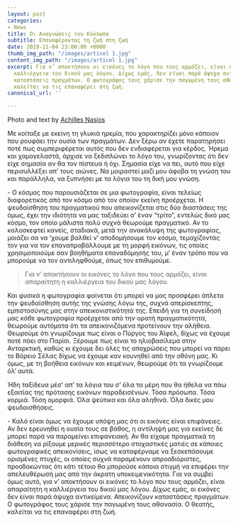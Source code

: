 ```yaml
---
layout: post
categories:
- News
title: Οι Αναγνώσεις του Κύκλωπα
subtitle: Επαναφέροντας τη ζωή στη ζωή
date: 2019-11-04 23:00:00 +0000
thumb_img_path: "/images/articel 1.jpg"
content_img_path: "/images/articel 1.jpg"
excerpt: Για ν’ αποκτήσουν οι εικόνες το λόγο που τους αρμόζει, είναι απαραίτητη η
  καλλιέργεια του δικού μας λόγου. Δίχως εμάς, δεν είναι παρά άψυχα αντικείμενα. Απεικονίζουν
  καταστάσεις πραγμάτων. Ο φωτογράφος τους χάρισε την παγωμένη τους αθανασία. Ο θεατής,
  καλείται να τις επαναφέρει στη ζωή.
canonical_url: ''

---
```

Photo and text by [Achilles Nasios](https://anikon.org/)

Με κοίταξε με εκείνη τη γλυκιά ηρεμία, που χαρακτηρίζει μόνο κάποιον που ρουφάει την ουσία των πραγμάτων. Δεν ξέρω αν έχετε παρατηρήσει ποτέ πως συμπεριφέρεται αυτός που δεν ενδιαφέρεται για κέρδος. Ήρεμα και χαμογελαστά, άρχισε να ξεδιπλώνει το λόγο του, γνωρίζοντας ότι δεν είχε σημασία αν θα τον πίστευα ή όχι. Σημασία είχε να πει, αυτό που είχε περισυλλέξει απ’ τους αιώνες. Να μοιραστεί μαζί μου άφοβα τη γνώση του και παράλληλα, να ξυπνήσει με τα λόγια του τη δική μου γνώση.

\- Ο κόσμος που παρουσιάζεται σε μια φωτογραφία, είναι τελείως διαφορετικός από τον κόσμο από τον οποίον εκείνη προέρχεται. Η ψευδαίσθηση του πραγματικού που απεικονίζεται στις δύο διαστάσεις της όμως, έχει την ιδιότητα να μας ταξιδεύει σ’ έναν “τρίτο”, εντελώς δικό μας κόσμο, τον οποίο μάλιστα πολύ συχνά θεωρούμε πραγματικό. Αν το καλοσκεφτεί κανείς, σταδιακά, μετά την ανακάλυψη της φωτογραφίας, μοιάζει σα να ‘χουμε βαλθεί ν’ αποδομήσουμε τον κόσμο, τεμαχίζοντάς τον για να τον επαναπροβάλλουμε με τη μορφή εικόνων, τις οποίες χρησιμοποιούμε σαν βοηθήματα επαναδόμησής του, μ’ έναν τρόπο που να μπορούμε να τον αντιληφθούμε, όπως τον επιθυμούμε.

> Για ν’ αποκτήσουν οι εικόνες το λόγο που τους αρμόζει, είναι απαραίτητη η καλλιέργεια του δικού μας λόγου.

Και φυσικά η φωτογραφία φαίνεται ότι μπορεί να μας προσφέρει άπλετα την ψευδαίσθηση αυτής της γνώσης λόγω της, συχνά απερίσκεπτης, εμπιστοσύνης μας στην απεικονιστικότητά της. Επειδή για τη συνείδησή μας κάθε φωτογραφία προέρχεται από την ορατή πραγματικότητα, θεωρούμε αυτόματα ότι τα απεικονιζόμενα προτείνουν την αλήθεια. Θεωρούμε ότι γνωρίζουμε πως είναι ο Πύργος του Άϊφελ, δίχως να έχουμε ποτέ πάει στο Παρίσι. Ξέρουμε πως είναι το ηλιοβασίλεμα στην Ανταρκτική, καθώς κι έχουμε δει όλες τις αποχρώσεις που μπορεί να πάρει το Βόρειο Σέλας δίχως να έχουμε καν κουνηθεί από την οθόνη μας. Κι όμως, με τη βοήθεια εικόνων και κειμένων, θεωρούμε ότι τα γνωρίζουμε όλ’ αυτά.

Ήδη ταξίδευα μέσ’ απ’ τα λόγια του σ’ όλα τα μέρη που θα ήθελα να πάω εξαιτίας της πρότασης εικόνων παραδεισένιων. Τόσα πρόσωπα. Τόσα κορμιά. Τόση ομορφιά. Όλα ψεύτικα και όλα αληθινά. Όλα δικές μου ψευδαισθήσεις.

\- Καλό είναι όμως να έχουμε υπόψη μας ότι οι εικόνες είναι επιφάνειες. Αν δεν ερευνηθεί η ουσία τους σε βάθος, η αντίληψή μας για εκείνες δε μπορεί παρά να παραμείνει επιφανειακή. Αν θα είχαμε πραγματικά τη διάθεση να ρίξουμε μερικές περισσότερο στοχαστικές ματιές σε κάποιες φωτογραφικές απεικονίσεις, ίσως να καταφέρναμε να ξεσκεπάσουμε ορισμένες πτυχές, οι οποίες συχνά παραμένουν απροσδιόριστες, προσδοκώντας ότι κάτι τέτοιο θα μπορούσε κάποια στιγμή να επιφέρει την απελευθέρωσή μας από την άκρατη υποκειμενικότητα. Για να συμβεί όμως αυτό, για ν’ αποκτήσουν οι εικόνες το λόγο που τους αρμόζει, είναι απαραίτητη η καλλιέργεια του δικού μας λόγου. Δίχως εμάς, οι εικόνες δεν είναι παρά άψυχα αντικείμενα. Απεικονίζουν καταστάσεις πραγμάτων. Ο φωτογράφος τους χάρισε την παγωμένη τους αθανασία. Ο θεατής, καλείται να τις επαναφέρει στη ζωή.